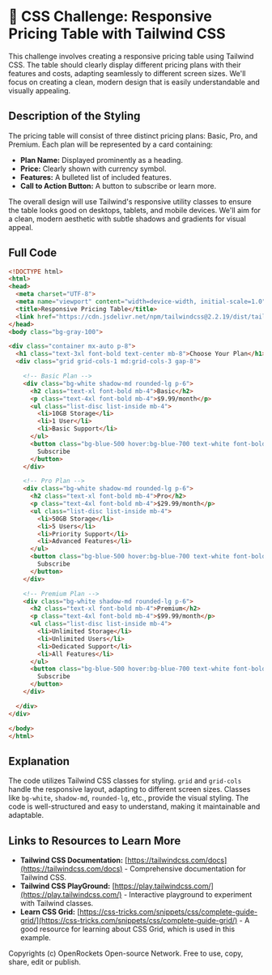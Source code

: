 # 🐞 CSS Challenge:  Responsive Pricing Table with Tailwind CSS


This challenge involves creating a responsive pricing table using Tailwind CSS. The table should clearly display different pricing plans with their features and costs, adapting seamlessly to different screen sizes.  We'll focus on creating a clean, modern design that is easily understandable and visually appealing.

## Description of the Styling

The pricing table will consist of three distinct pricing plans: Basic, Pro, and Premium. Each plan will be represented by a card containing:

* **Plan Name:** Displayed prominently as a heading.
* **Price:**  Clearly shown with currency symbol.
* **Features:** A bulleted list of included features.
* **Call to Action Button:** A button to subscribe or learn more.

The overall design will use Tailwind's responsive utility classes to ensure the table looks good on desktops, tablets, and mobile devices. We'll aim for a clean, modern aesthetic with subtle shadows and gradients for visual appeal.


## Full Code

```html
<!DOCTYPE html>
<html>
<head>
  <meta charset="UTF-8">
  <meta name="viewport" content="width=device-width, initial-scale=1.0">
  <title>Responsive Pricing Table</title>
  <link href="https://cdn.jsdelivr.net/npm/tailwindcss@2.2.19/dist/tailwind.min.css" rel="stylesheet">
</head>
<body class="bg-gray-100">

<div class="container mx-auto p-8">
  <h1 class="text-3xl font-bold text-center mb-8">Choose Your Plan</h1>
  <div class="grid grid-cols-1 md:grid-cols-3 gap-8">

    <!-- Basic Plan -->
    <div class="bg-white shadow-md rounded-lg p-6">
      <h2 class="text-xl font-bold mb-4">Basic</h2>
      <p class="text-4xl font-bold mb-4">$9.99/month</p>
      <ul class="list-disc list-inside mb-4">
        <li>10GB Storage</li>
        <li>1 User</li>
        <li>Basic Support</li>
      </ul>
      <button class="bg-blue-500 hover:bg-blue-700 text-white font-bold py-2 px-4 rounded">
        Subscribe
      </button>
    </div>

    <!-- Pro Plan -->
    <div class="bg-white shadow-md rounded-lg p-6">
      <h2 class="text-xl font-bold mb-4">Pro</h2>
      <p class="text-4xl font-bold mb-4">$29.99/month</p>
      <ul class="list-disc list-inside mb-4">
        <li>50GB Storage</li>
        <li>5 Users</li>
        <li>Priority Support</li>
        <li>Advanced Features</li>
      </ul>
      <button class="bg-blue-500 hover:bg-blue-700 text-white font-bold py-2 px-4 rounded">
        Subscribe
      </button>
    </div>

    <!-- Premium Plan -->
    <div class="bg-white shadow-md rounded-lg p-6">
      <h2 class="text-xl font-bold mb-4">Premium</h2>
      <p class="text-4xl font-bold mb-4">$99.99/month</p>
      <ul class="list-disc list-inside mb-4">
        <li>Unlimited Storage</li>
        <li>Unlimited Users</li>
        <li>Dedicated Support</li>
        <li>All Features</li>
      </ul>
      <button class="bg-blue-500 hover:bg-blue-700 text-white font-bold py-2 px-4 rounded">
        Subscribe
      </button>
    </div>

  </div>
</div>

</body>
</html>
```


## Explanation

The code utilizes Tailwind CSS classes for styling.  `grid` and `grid-cols` handle the responsive layout, adapting to different screen sizes.  Classes like `bg-white`, `shadow-md`, `rounded-lg`, etc., provide the visual styling.  The code is well-structured and easy to understand, making it maintainable and adaptable.


## Links to Resources to Learn More

* **Tailwind CSS Documentation:** [https://tailwindcss.com/docs](https://tailwindcss.com/docs)  - Comprehensive documentation for Tailwind CSS.
* **Tailwind CSS PlayGround:** [https://play.tailwindcss.com/](https://play.tailwindcss.com/) - Interactive playground to experiment with Tailwind classes.
* **Learn CSS Grid:** [https://css-tricks.com/snippets/css/complete-guide-grid/](https://css-tricks.com/snippets/css/complete-guide-grid/) - A good resource for learning about CSS Grid, which is used in this example.


Copyrights (c) OpenRockets Open-source Network. Free to use, copy, share, edit or publish.

